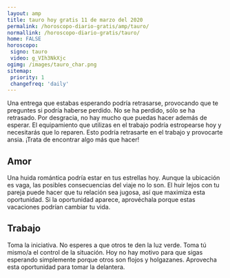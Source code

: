 ```yaml
---
layout: amp
title: tauro hoy gratis 11 de marzo del 2020 
permalink: /horoscopo-diario-gratis/amp/tauro/
normallink: /horoscopo-diario-gratis/tauro/
home: FALSE
horoscopo:
 signo: tauro
 video: g_VIh3NkXjc
ogimg: /images/tauro_char.png
sitemap:
 priority: 1
 changefreq: 'daily'
---
```



Una entrega que estabas esperando podría retrasarse, provocando que te preguntes si podría haberse perdido. No se ha perdido, sólo se ha retrasado. Por desgracia, no hay mucho que puedas hacer además de esperar. El equipamiento que utilizas en el trabajo podría estropearse hoy y necesitarás que lo reparen. Esto podría retrasarte en el trabajo y provocarte ansia. ¡Trata de encontrar algo más que hacer!

## Amor

Una huida romántica podría estar en tus estrellas hoy. Aunque la ubicación es vaga, las posibles consecuencias del viaje no lo son. El huir lejos con tu pareja puede hacer que tu relación sea jugosa, así que maximiza esta oportunidad. Si la oportunidad aparece, aprovéchala porque estas vacaciones podrían cambiar tu vida.

## Trabajo

Toma la iniciativa. No esperes a que otros te den la luz verde. Toma tú mismo/a el control de la situación. Hoy no hay motivo para que sigas esperando simplemente porque otros son flojos y holgazanes. Aprovecha esta oportunidad para tomar la delantera.